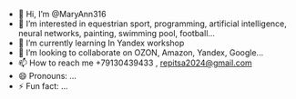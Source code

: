 - 👋 Hi, I’m @MaryAnn316
- 👀 I’m interested in equestrian sport, programming, artificial intelligence, neural networks, painting, swimming pool, football...
- 🌱 I’m currently learning In Yandex workshop
- 💞️ I’m looking to collaborate on OZON, Amazon, Yandex, Google...
- 📫 How to reach me +79130439433 , repitsa2024@gmail.com
- 😄 Pronouns: ...
- ⚡ Fun fact: ...

<!---
MaryAnn316/MaryAnn316 is a ✨ special ✨ repository because its `README.md` (this file) appears on your GitHub profile.
You can click the Preview link to take a look at your changes.
--->
